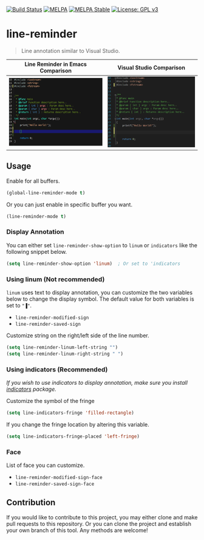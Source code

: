 [![Build Status](https://travis-ci.com/jcs-elpa/line-reminder.svg?branch=master)](https://travis-ci.com/jcs-elpa/line-reminder)
[![MELPA](https://melpa.org/packages/line-reminder-badge.svg)](https://melpa.org/#/line-reminder)
[![MELPA Stable](https://stable.melpa.org/packages/line-reminder-badge.svg)](https://stable.melpa.org/#/line-reminder)
[![License: GPL v3](https://img.shields.io/badge/License-GPL%20v3-blue.svg)](https://www.gnu.org/licenses/gpl-3.0)

# line-reminder
> Line annotation similar to Visual Studio.

| Line Reminder in Emacs Comparison      | Visual Studio Comparison            |
|:--------------------------------------:|:-----------------------------------:|
|<img src="./etc/emacs-comparison.png"/> | <img src="./etc/vs-comparison.png"/>|

## Usage

Enable for all buffers.

```el
(global-line-reminder-mode t)
```

Or you can just enable in specific buffer you want.

```el
(line-reminder-mode t)
```

### Display Annotation

You can either set `line-reminder-show-option` to `linum` or `indicators`
like the following snippet below.

```el
(setq line-reminder-show-option 'linum)  ; Or set to 'indicators
```

### Using linum (Not recommended)

`linum` uses text to display annotation, you can customize the two variables
below to change the display symbol. The default value for both variables is set
to `"▐"`.

* `line-reminder-modified-sign`
* `line-reminder-saved-sign`

Customize string on the right/left side of the line number.

```el
(setq line-reminder-linum-left-string "")
(setq line-reminder-linum-right-string " ")
```

### Using indicators (Recommended)

*If you wish to use indicators to display annotation, make sure you install
[indicators](https://github.com/Fuco1/indicators.el) package.*

Customize the symbol of the fringe

```el
(setq line-indicators-fringe 'filled-rectangle)
```

If you change the fringe location by altering this variable.

```el
(setq line-indicators-fringe-placed 'left-fringe)
```

### Face

List of face you can customize.

* `line-reminder-modified-sign-face`
* `line-reminder-saved-sign-face`

## Contribution

If you would like to contribute to this project, you may either
clone and make pull requests to this repository. Or you can
clone the project and establish your own branch of this tool.
Any methods are welcome!
